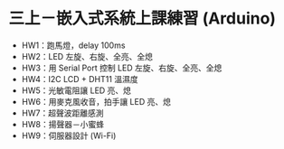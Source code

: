 # 三上－嵌入式系統上課練習 (Arduino)
* HW1：跑馬燈，delay 100ms
* HW2：LED 左旋、右旋、全亮、全熄
* HW3：用 Serial Port 控制 LED 左旋、右旋、全亮、全熄
* HW4：I2C LCD + DHT11 溫濕度
* HW5：光敏電阻讓 LED 亮、熄
* HW6：用麥克風收音，拍手讓 LED 亮、熄
* HW7：超聲波距離感測
* HW8：揚聲器－小蜜蜂
* HW9：伺服器設計 (Wi-Fi)
